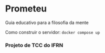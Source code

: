 # Prometeu
Guia educativo para a filosofia da mente

Como construir o servidor:
```docker compose up ```

### Projeto de TCC do IFRN

